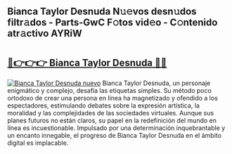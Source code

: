 ## Bianca Taylor Desnuda N𝚞𝚎vos desn𝚞dos filtr𝚊dos - Parts-GwC F𝚘tos vid𝚎o - C𝚘ntenido atr𝚊ctivo AYRiW

# <h2><a href="http://mbdjoe.tromn.icu/?c=Bianca+Taylor+Desnuda">🔗👉👉👉 Bianca Taylor Desnuda 🔗🔗</a></h2>

[![Bianca Taylor Desnuda nuevo](https://i.imgur.com/pEAQMta.gif)](http://mbdjoe.tromn.icu/?c=Bianca+Taylor+Desnuda)
Bianca Taylor Desnuda, un personaje enigmático y complejo, desafía las etiquetas simples. Su método poco ortodoxo de crear una persona en línea ha magnetizado y ofendido a los espectadores, estimulando debates sobre la expresión artística, la moralidad y las complejidades de las sociedades virtuales. Aunque sus planes futuros no están claros, su papel en la redefinición del mundo en línea es incuestionable. Impulsado por una determinación inquebrantable y un encanto innegable, el progreso de Bianca Taylor Desnuda en el ámbito digital es implacable.
